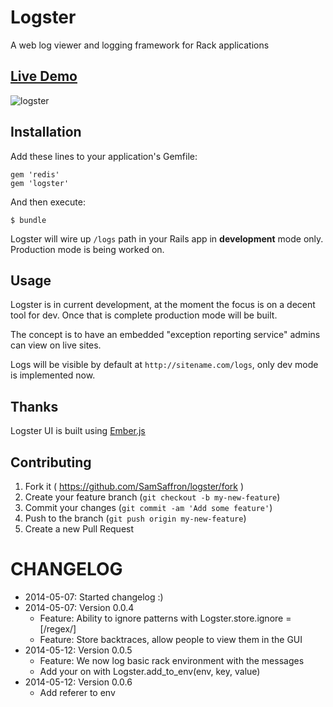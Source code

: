 # Logster

A web log viewer and logging framework for Rack applications

## [Live Demo](http://logster.info/logs)

![logster](http://i.imgur.com/cvfcQpv.png)

## Installation

Add these lines to your application's Gemfile:

    gem 'redis'
    gem 'logster'

And then execute:

    $ bundle

Logster will wire up `/logs` path in your Rails app in **development** mode only. Production mode is being worked on.

## Usage

Logster is in current development, at the moment the focus is on a decent tool for dev. Once that is complete production mode will be built.

The concept is to have an embedded "exception reporting service" admins can view on live sites.

Logs will be visible by default at `http://sitename.com/logs`, only dev mode is implemented now. 

## Thanks

Logster UI is built using [Ember.js](http://emberjs.com/)

## Contributing

1. Fork it ( https://github.com/SamSaffron/logster/fork )
2. Create your feature branch (`git checkout -b my-new-feature`)
3. Commit your changes (`git commit -am 'Add some feature'`)
4. Push to the branch (`git push origin my-new-feature`)
5. Create a new Pull Request

# CHANGELOG

- 2014-05-07: Started changelog :)
- 2014-05-07: Version 0.0.4
  - Feature: Ability to ignore patterns with Logster.store.ignore = [/regex/]
  - Feature: Store backtraces, allow people to view them in the GUI
- 2014-05-12: Version 0.0.5
  - Feature: We now log basic rack environment with the messages
  -  Add your on with Logster.add_to_env(env, key, value)
- 2014-05-12: Version 0.0.6
  - Add referer to env
